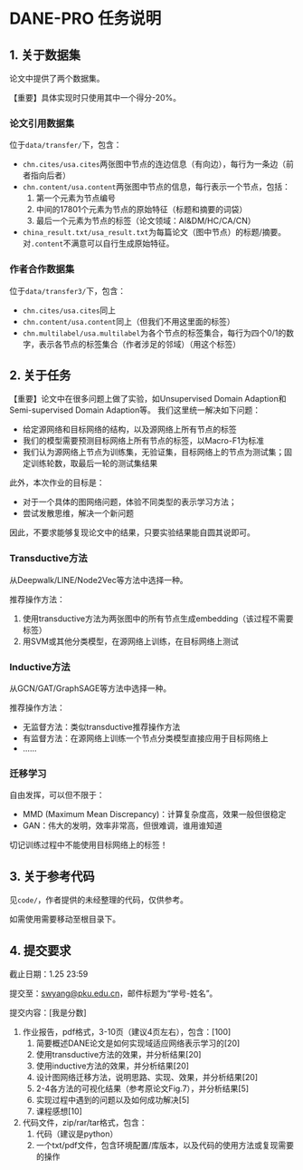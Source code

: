# DANE-PRO 任务说明

## 1. 关于数据集

论文中提供了两个数据集。

【重要】具体实现时只使用其中一个得分-20%。

### 论文引用数据集

位于`data/transfer/`下，包含：

- `chn.cites/usa.cites`两张图中节点的连边信息（有向边），每行为一条边（前者指向后者）
- `chn.content/usa.content`两张图中节点的信息，每行表示一个节点，包括：
    1. 第一个元素为节点编号
    2. 中间的17801个元素为节点的原始特征（标题和摘要的词袋）
    3. 最后一个元素为节点的标签（论文领域：AI&DM/HC/CA/CN）
- `china_result.txt/usa_result.txt`为每篇论文（图中节点）的标题/摘要。对`.content`不满意可以自行生成原始特征。

### 作者合作数据集

位于`data/transfer3/`下，包含：

- `chn.cites/usa.cites`同上
- `chn.content/usa.content`同上（但我们不用这里面的标签）
- `chn.multilabel/usa.multilabel`为各个节点的标签集合，每行为四个0/1的数字，表示各节点的标签集合（作者涉足的邻域）（用这个标签）

## 2. 关于任务

【重要】论文中在很多问题上做了实验，如Unsupervised Domain Adaption和Semi-supervised Domain Adaption等。
我们这里统一解决如下问题：

- 给定源网络和目标网络的结构，以及源网络上所有节点的标签
- 我们的模型需要预测目标网络上所有节点的标签，以Macro-F1为标准
- 我们认为源网络上节点为训练集，无验证集，目标网络上的节点为测试集；固定训练轮数，取最后一轮的测试集结果

此外，本次作业的目标是：

- 对于一个具体的图网络问题，体验不同类型的表示学习方法；
- 尝试发散思维，解决一个新问题

因此，不要求能够复现论文中的结果，只要实验结果能自圆其说即可。

### Transductive方法

从Deepwalk/LINE/Node2Vec等方法中选择一种。

推荐操作方法：

1. 使用transductive方法为两张图中的所有节点生成embedding（该过程不需要标签）
1. 用SVM或其他分类模型，在源网络上训练，在目标网络上测试

### Inductive方法

从GCN/GAT/GraphSAGE等方法中选择一种。

推荐操作方法：

- 无监督方法：类似transductive推荐操作方法
- 有监督方法：在源网络上训练一个节点分类模型直接应用于目标网络上
- ……

### 迁移学习

自由发挥，可以但不限于：

- MMD (Maximum Mean Discrepancy)：计算复杂度高，效果一般但很稳定
- GAN：伟大的发明，效率非常高，但很难调，谁用谁知道

切记训练过程中不能使用目标网络上的标签！

## 3. 关于参考代码

见`code/`，作者提供的未经整理的代码，仅供参考。

如需使用需要移动至根目录下。

## 4. 提交要求

截止日期：1.25 23:59

提交至：swyang@pku.edu.cn，邮件标题为“学号-姓名”。

提交内容：\[我是分数\]

1. 作业报告，pdf格式，3-10页（建议4页左右），包含：\[100\]
   1. 简要概述DANE论文是如何实现域适应网络表示学习的\[20\]
   2. 使用transductive方法的效果，并分析结果\[20\]
   3. 使用inductive方法的效果，并分析结果\[20\]
   4. 设计图网络迁移方法，说明思路、实现、效果，并分析结果\[20\]
   5. 2-4各方法的可视化结果（参考原论文Fig.7），并分析结果\[5\]
   6. 实现过程中遇到的问题以及如何成功解决\[5\]
   7. 课程感想\[10\]
2. 代码文件，zip/rar/tar格式，包含：
    1. 代码（建议是python）
    2. 一个txt/pdf文件，包含环境配置/库版本，以及代码的使用方法或复现需要的操作

   
